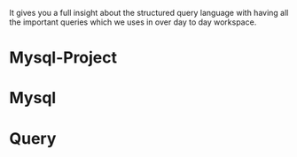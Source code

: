 It gives you a full insight about the structured query language with having all the important queries which we uses in over day to day workspace.
# Mysql-Project 
# Mysql 
# Query
